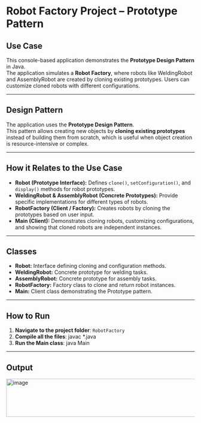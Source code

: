 # Robot Factory Project – Prototype Pattern

## Use Case
This console-based application demonstrates the **Prototype Design Pattern** in Java.  
The application simulates a **Robot Factory**, where robots like WeldingRobot and AssemblyRobot are created by cloning existing prototypes. Users can customize cloned robots with different configurations.

---

## Design Pattern
The application uses the **Prototype Design Pattern**.  
This pattern allows creating new objects by **cloning existing prototypes** instead of building them from scratch, which is useful when object creation is resource-intensive or complex.

---

## How it Relates to the Use Case
- **Robot (Prototype Interface):** Defines `clone()`, `setConfiguration()`, and `display()` methods for robot prototypes.  
- **WeldingRobot & AssemblyRobot (Concrete Prototypes):** Provide specific implementations for different types of robots.  
- **RobotFactory (Client / Factory):** Creates robots by cloning the prototypes based on user input.  
- **Main (Client):** Demonstrates cloning robots, customizing configurations, and showing that cloned robots are independent instances.

---

## Classes
- **Robot:** Interface defining cloning and configuration methods.  
- **WeldingRobot:** Concrete prototype for welding tasks.  
- **AssemblyRobot:** Concrete prototype for assembly tasks.  
- **RobotFactory:** Factory class to clone and return robot instances.  
- **Main:** Client class demonstrating the Prototype pattern.

---

## How to Run
1. **Navigate to the project folder**: `RobotFactory`  
2. **Compile all the files**:    javac *.java
3.  **Run the Main class**:      java Main

---


## Output

<img width="749" height="102" alt="image" src="https://github.com/user-attachments/assets/969496e3-c4d2-4c43-b84e-ac569a41035a" />
